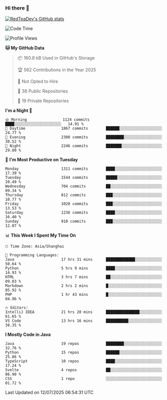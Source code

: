 ### Hi there 👋

<!--
**RedTeaDev/RedTeaDev** is a ✨ _special_ ✨ repository because its `README.md` (this file) appears on your GitHub profile.

Here are some ideas to get you started:

- 🔭 I’m currently working on ...
- 🌱 I’m currently learning ...
- 👯 I’m looking to collaborate on ...
- 🤔 I’m looking for help with ...
- 💬 Ask me about ...
- 📫 How to reach me: ...
- 😄 Pronouns: ...
- ⚡ Fun fact: ...
-->

<!--
[![wakatime](https://wakatime.com/badge/user/6b101ed0-04c0-4490-9283-eb61f2efff96.svg)](https://wakatime.com/@6b101ed0-04c0-4490-9283-eb61f2efff96)
!-->

[![RedTeaDev's GitHub stats](https://github-readme-stats.vercel.app/api?username=RedTeaDev\&include_all_commits=true)](https://github.com/anuraghazra/github-readme-stats)
<!--
[![willianrod's wakatime stats](https://github-readme-stats.vercel.app/api/wakatime?username=RedTeaDev)](https://github.com/anuraghazra/github-readme-stats)
!-->
<!--START_SECTION:waka-->
![Code Time](http://img.shields.io/badge/Code%20Time-3%2C388%20hrs%2053%20mins-blue)

![Profile Views](http://img.shields.io/badge/Profile%20Views-0-blue)

**🐱 My GitHub Data** 

> 📦 160.8 kB Used in GitHub's Storage 
 > 
> 🏆 562 Contributions in the Year 2025
 > 
> 🚫 Not Opted to Hire
 > 
> 📜 38 Public Repositories 
 > 
> 🔑 19 Private Repositories 
 > 
**I'm a Night 🦉** 

```text
🌞 Morning                1124 commits        ████░░░░░░░░░░░░░░░░░░░░░   14.91 % 
🌆 Daytime                1867 commits        ██████░░░░░░░░░░░░░░░░░░░   24.77 % 
🌃 Evening                2300 commits        ████████░░░░░░░░░░░░░░░░░   30.52 % 
🌙 Night                  2246 commits        ███████░░░░░░░░░░░░░░░░░░   29.80 % 
```
📅 **I'm Most Productive on Tuesday** 

```text
Monday                   1311 commits        ████░░░░░░░░░░░░░░░░░░░░░   17.39 % 
Tuesday                  1544 commits        █████░░░░░░░░░░░░░░░░░░░░   20.49 % 
Wednesday                704 commits         ██░░░░░░░░░░░░░░░░░░░░░░░   09.34 % 
Thursday                 812 commits         ███░░░░░░░░░░░░░░░░░░░░░░   10.77 % 
Friday                   1020 commits        ███░░░░░░░░░░░░░░░░░░░░░░   13.53 % 
Saturday                 1236 commits        ████░░░░░░░░░░░░░░░░░░░░░   16.40 % 
Sunday                   910 commits         ███░░░░░░░░░░░░░░░░░░░░░░   12.07 % 
```


📊 **This Week I Spent My Time On** 

```text
🕑︎ Time Zone: Asia/Shanghai

💬 Programming Languages: 
Java                     17 hrs 31 mins      █████████████░░░░░░░░░░░░   50.64 % 
Python                   5 hrs 9 mins        ████░░░░░░░░░░░░░░░░░░░░░   14.93 % 
HTML                     3 hrs 7 mins        ██░░░░░░░░░░░░░░░░░░░░░░░   09.03 % 
Markdown                 2 hrs 2 mins        █░░░░░░░░░░░░░░░░░░░░░░░░   05.92 % 
PHP                      1 hr 43 mins        █░░░░░░░░░░░░░░░░░░░░░░░░   04.96 % 

🔥 Editors: 
IntelliJ IDEA            21 hrs 20 mins      ███████████████░░░░░░░░░░   61.65 % 
VS Code                  13 hrs 16 mins      ██████████░░░░░░░░░░░░░░░   38.35 % 
```

**I Mostly Code in Java** 

```text
Java                     19 repos            ████████░░░░░░░░░░░░░░░░░   32.76 % 
Python                   15 repos            ██████░░░░░░░░░░░░░░░░░░░   25.86 % 
TypeScript               10 repos            ████░░░░░░░░░░░░░░░░░░░░░   17.24 % 
Svelte                   4 repos             ██░░░░░░░░░░░░░░░░░░░░░░░   06.90 % 
CSS                      1 repo              ░░░░░░░░░░░░░░░░░░░░░░░░░   01.72 % 
```




 Last Updated on 12/07/2025 06:54:31 UTC
<!--END_SECTION:waka-->


